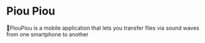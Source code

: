 # Piou Piou
🐤PiouPiou is a mobile application that lets you transfer files via sound waves from one smartphone to another

